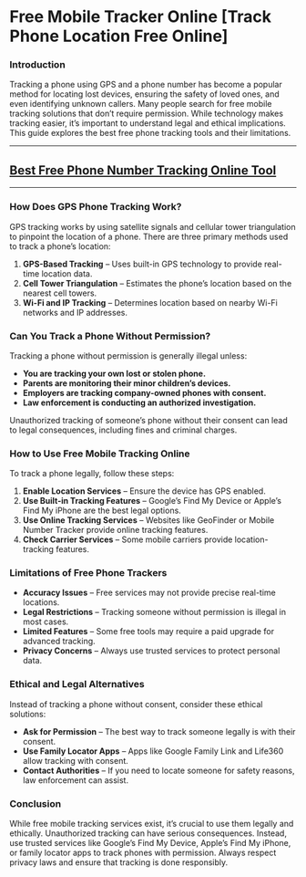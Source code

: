 # **Free Mobile Tracker Online [Track Phone Location Free Online]**

### Introduction
Tracking a phone using GPS and a phone number has become a popular method for locating lost devices, ensuring the safety of loved ones, and even identifying unknown callers. Many people search for free mobile tracking solutions that don’t require permission. While technology makes tracking easier, it’s important to understand legal and ethical implications. This guide explores the best free phone tracking tools and their limitations.

---
## [Best Free Phone Number Tracking Online Tool](https://9990.site/tracker)
---
### How Does GPS Phone Tracking Work?
GPS tracking works by using satellite signals and cellular tower triangulation to pinpoint the location of a phone. There are three primary methods used to track a phone’s location:
1. **GPS-Based Tracking** – Uses built-in GPS technology to provide real-time location data.
2. **Cell Tower Triangulation** – Estimates the phone’s location based on the nearest cell towers.
3. **Wi-Fi and IP Tracking** – Determines location based on nearby Wi-Fi networks and IP addresses.


### Can You Track a Phone Without Permission?
Tracking a phone without permission is generally illegal unless:
- **You are tracking your own lost or stolen phone.**
- **Parents are monitoring their minor children’s devices.**
- **Employers are tracking company-owned phones with consent.**
- **Law enforcement is conducting an authorized investigation.**

Unauthorized tracking of someone’s phone without their consent can lead to legal consequences, including fines and criminal charges.

### How to Use Free Mobile Tracking Online
To track a phone legally, follow these steps:
1. **Enable Location Services** – Ensure the device has GPS enabled.
2. **Use Built-in Tracking Features** – Google’s Find My Device or Apple’s Find My iPhone are the best legal options.
3. **Use Online Tracking Services** – Websites like GeoFinder or Mobile Number Tracker provide online tracking features.
4. **Check Carrier Services** – Some mobile carriers provide location-tracking features.

### Limitations of Free Phone Trackers
- **Accuracy Issues** – Free services may not provide precise real-time locations.
- **Legal Restrictions** – Tracking someone without permission is illegal in most cases.
- **Limited Features** – Some free tools may require a paid upgrade for advanced tracking.
- **Privacy Concerns** – Always use trusted services to protect personal data.

### Ethical and Legal Alternatives
Instead of tracking a phone without consent, consider these ethical solutions:
- **Ask for Permission** – The best way to track someone legally is with their consent.
- **Use Family Locator Apps** – Apps like Google Family Link and Life360 allow tracking with consent.
- **Contact Authorities** – If you need to locate someone for safety reasons, law enforcement can assist.

### Conclusion
While free mobile tracking services exist, it’s crucial to use them legally and ethically. Unauthorized tracking can have serious consequences. Instead, use trusted services like Google’s Find My Device, Apple’s Find My iPhone, or family locator apps to track phones with permission. Always respect privacy laws and ensure that tracking is done responsibly.
